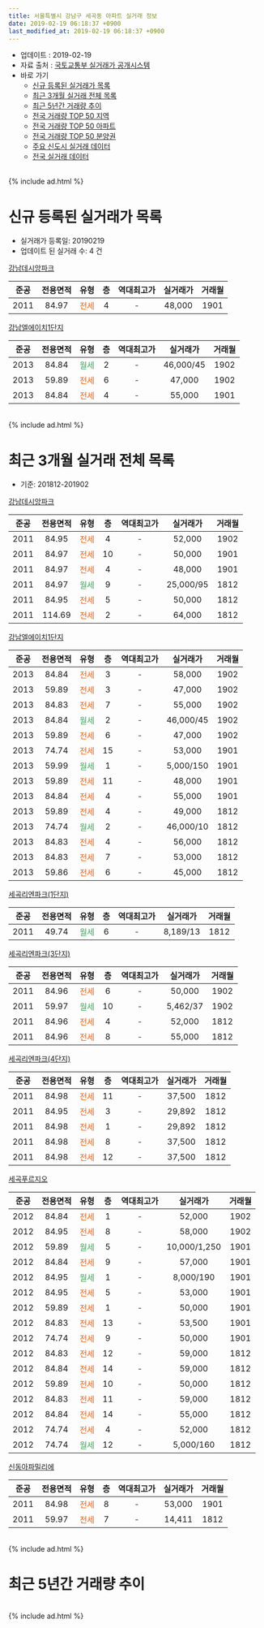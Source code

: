 ```yaml
---
title: 서울특별시 강남구 세곡동 아파트 실거래 정보
date: 2019-02-19 06:18:37 +0900
last_modified_at: 2019-02-19 06:18:37 +0900
---
```


* 업데이트 : 2019-02-19
* 자료 출처 : [국토교통부 실거래가 공개시스템](http://rt.molit.go.kr)
* 바로 가기
    * [신규 등록된 실거래가 목록](#신규-등록된-실거래가-목록)
    * [최근 3개월 실거래 전체 목록](#최근-3개월-실거래-전체-목록)
    * [최근 5년간 거래량 추이](#최근-5년간-거래량-추이)
    * [전국 거래량 TOP 50 지역](https://inasie.github.io/apt-trade-info/최근-3개월-전국에서-가장-거래가-많이-발생한-지역)
    * [전국 거래량 TOP 50 아파트](https://inasie.github.io/apt-trade-info/최근-3개월-전국에서-가장-거래가-많이-발생한-아파트)
    * [전국 거래량 TOP 50 분양권](https://inasie.github.io/apt-trade-info/최근-3개월-전국에서-가장-거래가-많이-발생한-분양권)
    * [주요 신도시 실거래 데이터](https://inasie.github.io/apt-trade-info/주요-신도시)
    * [전국 실거래 데이터](https://inasie.github.io/apt-trade-info/전국)
<br>
{% include ad.html %}
<br>

# 신규 등록된 실거래가 목록
* 실거래가 등록일: 20190219
* 업데이트 된 실거래 수: 4 건


[강남데시앙파크](https://search.naver.com/search.naver?query=%EC%84%9C%EC%9A%B8%ED%8A%B9%EB%B3%84%EC%8B%9C+%EA%B0%95%EB%82%A8%EA%B5%AC+%EC%84%B8%EA%B3%A1%EB%8F%99+%EA%B0%95%EB%82%A8%EB%8D%B0%EC%8B%9C%EC%95%99%ED%8C%8C%ED%81%AC)

|준공|전용면적|유형|층|역대최고가|실거래가|거래월|
|:---:|:---:|:---:|:---:|:---:|:---:|:---:|
|2011|84.97|<span style="color:#ff5a00">전세</span>|4|<span style="color:#444444">-</span>|48,000|1901|

[강남엘에이치1단지](https://search.naver.com/search.naver?query=%EC%84%9C%EC%9A%B8%ED%8A%B9%EB%B3%84%EC%8B%9C+%EA%B0%95%EB%82%A8%EA%B5%AC+%EC%84%B8%EA%B3%A1%EB%8F%99+%EA%B0%95%EB%82%A8%EC%97%98%EC%97%90%EC%9D%B4%EC%B9%981%EB%8B%A8%EC%A7%80)

|준공|전용면적|유형|층|역대최고가|실거래가|거래월|
|:---:|:---:|:---:|:---:|:---:|:---:|:---:|
|2013|84.84|<span style="color:#34a853">월세</span>|2|<span style="color:#444444">-</span>|46,000/45|1902|
|2013|59.89|<span style="color:#ff5a00">전세</span>|6|<span style="color:#444444">-</span>|47,000|1902|
|2013|84.84|<span style="color:#ff5a00">전세</span>|4|<span style="color:#444444">-</span>|55,000|1901|


<br>
{% include ad.html %}
<br>

# 최근 3개월 실거래 전체 목록
* 기준: 201812-201902


[강남데시앙파크](https://search.naver.com/search.naver?query=%EC%84%9C%EC%9A%B8%ED%8A%B9%EB%B3%84%EC%8B%9C+%EA%B0%95%EB%82%A8%EA%B5%AC+%EC%84%B8%EA%B3%A1%EB%8F%99+%EA%B0%95%EB%82%A8%EB%8D%B0%EC%8B%9C%EC%95%99%ED%8C%8C%ED%81%AC)

|준공|전용면적|유형|층|역대최고가|실거래가|거래월|
|:---:|:---:|:---:|:---:|:---:|:---:|:---:|
|2011|84.95|<span style="color:#ff5a00">전세</span>|4|<span style="color:#444444">-</span>|52,000|1902|
|2011|84.97|<span style="color:#ff5a00">전세</span>|10|<span style="color:#444444">-</span>|50,000|1901|
|2011|84.97|<span style="color:#ff5a00">전세</span>|4|<span style="color:#444444">-</span>|48,000|1901|
|2011|84.97|<span style="color:#34a853">월세</span>|9|<span style="color:#444444">-</span>|25,000/95|1812|
|2011|84.95|<span style="color:#ff5a00">전세</span>|5|<span style="color:#444444">-</span>|50,000|1812|
|2011|114.69|<span style="color:#ff5a00">전세</span>|2|<span style="color:#444444">-</span>|64,000|1812|

[강남엘에이치1단지](https://search.naver.com/search.naver?query=%EC%84%9C%EC%9A%B8%ED%8A%B9%EB%B3%84%EC%8B%9C+%EA%B0%95%EB%82%A8%EA%B5%AC+%EC%84%B8%EA%B3%A1%EB%8F%99+%EA%B0%95%EB%82%A8%EC%97%98%EC%97%90%EC%9D%B4%EC%B9%981%EB%8B%A8%EC%A7%80)

|준공|전용면적|유형|층|역대최고가|실거래가|거래월|
|:---:|:---:|:---:|:---:|:---:|:---:|:---:|
|2013|84.84|<span style="color:#ff5a00">전세</span>|3|<span style="color:#444444">-</span>|58,000|1902|
|2013|59.89|<span style="color:#ff5a00">전세</span>|3|<span style="color:#444444">-</span>|47,000|1902|
|2013|84.83|<span style="color:#ff5a00">전세</span>|7|<span style="color:#444444">-</span>|55,000|1902|
|2013|84.84|<span style="color:#34a853">월세</span>|2|<span style="color:#444444">-</span>|46,000/45|1902|
|2013|59.89|<span style="color:#ff5a00">전세</span>|6|<span style="color:#444444">-</span>|47,000|1902|
|2013|74.74|<span style="color:#ff5a00">전세</span>|15|<span style="color:#444444">-</span>|53,000|1901|
|2013|59.99|<span style="color:#34a853">월세</span>|1|<span style="color:#444444">-</span>|5,000/150|1901|
|2013|59.89|<span style="color:#ff5a00">전세</span>|11|<span style="color:#444444">-</span>|48,000|1901|
|2013|84.84|<span style="color:#ff5a00">전세</span>|4|<span style="color:#444444">-</span>|55,000|1901|
|2013|59.89|<span style="color:#ff5a00">전세</span>|4|<span style="color:#444444">-</span>|49,000|1812|
|2013|74.74|<span style="color:#34a853">월세</span>|2|<span style="color:#444444">-</span>|46,000/10|1812|
|2013|84.83|<span style="color:#ff5a00">전세</span>|4|<span style="color:#444444">-</span>|56,000|1812|
|2013|84.83|<span style="color:#ff5a00">전세</span>|7|<span style="color:#444444">-</span>|53,000|1812|
|2013|59.86|<span style="color:#ff5a00">전세</span>|6|<span style="color:#444444">-</span>|45,000|1812|

[세곡리엔파크(1단지)](https://search.naver.com/search.naver?query=%EC%84%9C%EC%9A%B8%ED%8A%B9%EB%B3%84%EC%8B%9C+%EA%B0%95%EB%82%A8%EA%B5%AC+%EC%84%B8%EA%B3%A1%EB%8F%99+%EC%84%B8%EA%B3%A1%EB%A6%AC%EC%97%94%ED%8C%8C%ED%81%AC%281%EB%8B%A8%EC%A7%80%29)

|준공|전용면적|유형|층|역대최고가|실거래가|거래월|
|:---:|:---:|:---:|:---:|:---:|:---:|:---:|
|2011|49.74|<span style="color:#34a853">월세</span>|6|<span style="color:#444444">-</span>|8,189/13|1812|

[세곡리엔파크(3단지)](https://search.naver.com/search.naver?query=%EC%84%9C%EC%9A%B8%ED%8A%B9%EB%B3%84%EC%8B%9C+%EA%B0%95%EB%82%A8%EA%B5%AC+%EC%84%B8%EA%B3%A1%EB%8F%99+%EC%84%B8%EA%B3%A1%EB%A6%AC%EC%97%94%ED%8C%8C%ED%81%AC%283%EB%8B%A8%EC%A7%80%29)

|준공|전용면적|유형|층|역대최고가|실거래가|거래월|
|:---:|:---:|:---:|:---:|:---:|:---:|:---:|
|2011|84.96|<span style="color:#ff5a00">전세</span>|6|<span style="color:#444444">-</span>|50,000|1902|
|2011|59.97|<span style="color:#34a853">월세</span>|10|<span style="color:#444444">-</span>|5,462/37|1902|
|2011|84.96|<span style="color:#ff5a00">전세</span>|4|<span style="color:#444444">-</span>|52,000|1812|
|2011|84.96|<span style="color:#ff5a00">전세</span>|8|<span style="color:#444444">-</span>|55,000|1812|

[세곡리엔파크(4단지)](https://search.naver.com/search.naver?query=%EC%84%9C%EC%9A%B8%ED%8A%B9%EB%B3%84%EC%8B%9C+%EA%B0%95%EB%82%A8%EA%B5%AC+%EC%84%B8%EA%B3%A1%EB%8F%99+%EC%84%B8%EA%B3%A1%EB%A6%AC%EC%97%94%ED%8C%8C%ED%81%AC%284%EB%8B%A8%EC%A7%80%29)

|준공|전용면적|유형|층|역대최고가|실거래가|거래월|
|:---:|:---:|:---:|:---:|:---:|:---:|:---:|
|2011|84.98|<span style="color:#ff5a00">전세</span>|11|<span style="color:#444444">-</span>|37,500|1812|
|2011|84.95|<span style="color:#ff5a00">전세</span>|3|<span style="color:#444444">-</span>|29,892|1812|
|2011|84.98|<span style="color:#ff5a00">전세</span>|1|<span style="color:#444444">-</span>|29,892|1812|
|2011|84.98|<span style="color:#ff5a00">전세</span>|8|<span style="color:#444444">-</span>|37,500|1812|
|2011|84.98|<span style="color:#ff5a00">전세</span>|12|<span style="color:#444444">-</span>|37,500|1812|

[세곡푸르지오](https://search.naver.com/search.naver?query=%EC%84%9C%EC%9A%B8%ED%8A%B9%EB%B3%84%EC%8B%9C+%EA%B0%95%EB%82%A8%EA%B5%AC+%EC%84%B8%EA%B3%A1%EB%8F%99+%EC%84%B8%EA%B3%A1%ED%91%B8%EB%A5%B4%EC%A7%80%EC%98%A4)

|준공|전용면적|유형|층|역대최고가|실거래가|거래월|
|:---:|:---:|:---:|:---:|:---:|:---:|:---:|
|2012|84.84|<span style="color:#ff5a00">전세</span>|1|<span style="color:#444444">-</span>|52,000|1902|
|2012|84.95|<span style="color:#ff5a00">전세</span>|8|<span style="color:#444444">-</span>|58,000|1902|
|2012|59.89|<span style="color:#34a853">월세</span>|5|<span style="color:#444444">-</span>|10,000/1,250|1901|
|2012|84.84|<span style="color:#ff5a00">전세</span>|9|<span style="color:#444444">-</span>|57,000|1901|
|2012|84.95|<span style="color:#34a853">월세</span>|1|<span style="color:#444444">-</span>|8,000/190|1901|
|2012|84.95|<span style="color:#ff5a00">전세</span>|5|<span style="color:#444444">-</span>|53,000|1901|
|2012|59.89|<span style="color:#ff5a00">전세</span>|1|<span style="color:#444444">-</span>|50,000|1901|
|2012|84.83|<span style="color:#ff5a00">전세</span>|13|<span style="color:#444444">-</span>|53,500|1901|
|2012|74.74|<span style="color:#ff5a00">전세</span>|9|<span style="color:#444444">-</span>|50,000|1901|
|2012|84.83|<span style="color:#ff5a00">전세</span>|12|<span style="color:#444444">-</span>|59,000|1812|
|2012|84.84|<span style="color:#ff5a00">전세</span>|14|<span style="color:#444444">-</span>|59,000|1812|
|2012|59.89|<span style="color:#ff5a00">전세</span>|10|<span style="color:#444444">-</span>|50,000|1812|
|2012|84.83|<span style="color:#ff5a00">전세</span>|11|<span style="color:#444444">-</span>|59,000|1812|
|2012|84.84|<span style="color:#ff5a00">전세</span>|14|<span style="color:#444444">-</span>|55,000|1812|
|2012|74.74|<span style="color:#ff5a00">전세</span>|4|<span style="color:#444444">-</span>|52,000|1812|
|2012|74.74|<span style="color:#34a853">월세</span>|12|<span style="color:#444444">-</span>|5,000/160|1812|


<script async src="//pagead2.googlesyndication.com/pagead/js/adsbygoogle.js"></script>
<!-- 기본 -->
<ins class="adsbygoogle"
     style="display:block"
     data-ad-client="ca-pub-2446590836940007"
     data-ad-slot="1659523306"
     data-ad-format="auto"
     data-full-width-responsive="true"></ins>
<script>
(adsbygoogle = window.adsbygoogle || []).push({});
</script>


[신동아파밀리에](https://search.naver.com/search.naver?query=%EC%84%9C%EC%9A%B8%ED%8A%B9%EB%B3%84%EC%8B%9C+%EA%B0%95%EB%82%A8%EA%B5%AC+%EC%84%B8%EA%B3%A1%EB%8F%99+%EC%8B%A0%EB%8F%99%EC%95%84%ED%8C%8C%EB%B0%80%EB%A6%AC%EC%97%90)

|준공|전용면적|유형|층|역대최고가|실거래가|거래월|
|:---:|:---:|:---:|:---:|:---:|:---:|:---:|
|2011|84.98|<span style="color:#ff5a00">전세</span>|8|<span style="color:#444444">-</span>|53,000|1901|
|2011|59.97|<span style="color:#ff5a00">전세</span>|7|<span style="color:#444444">-</span>|14,411|1812|


<br>
{% include ad.html %}
<br>

# 최근 5년간 거래량 추이


<div style="width:100%;">
    <canvas id="deal_progress" height="200"></canvas>
</div>

<script>
new Chart(document.getElementById("deal_progress"), {
    type: 'line',
    data: {
        labels: ['201402','201403','201404','201405','201406','201407','201408','201409','201410','201411','201412','201501','201502','201503','201504','201505','201506','201507','201508','201509','201510','201511','201512','201601','201602','201603','201604','201605','201606','201607','201608','201609','201610','201611','201612','201701','201702','201703','201704','201705','201706','201707','201708','201709','201710','201711','201712','201801','201802','201803','201804','201805','201806','201807','201808','201809','201810','201811','201812','201901','201902'],
        datasets: [{
            label: '매매',
            pointRadius: 1,
            data: [2, 2, 5, 2, 2, 5, 11, 7, 10, 3, 4, 8, 2, 10, 10, 8, 6, 14, 8, 11, 15, 17, 5, 3, 1, 5, 12, 15, 22, 31, 38, 26, 25, 7, 7, 3, 3, 10, 11, 36, 32, 40, 13, 21, 22, 10, 11, 18, 14, 5, 3, 7, 2, 1, 24, 10, 1, 1, 0, 0, 0],
            borderColor: "rgba(255, 201, 14, 1)",
            backgroundColor: "rgba(255, 201, 14, 0.5)",
            fill: false,
            lineTension: 0
        },{
            label: '전월세',
            pointRadius: 1,
            data: [33, 23, 14, 6, 11, 10, 14, 11, 18, 18, 16, 9, 8, 19, 33, 18, 15, 15, 34, 26, 24, 30, 17, 44, 30, 31, 16, 19, 20, 16, 26, 19, 26, 17, 31, 13, 25, 21, 53, 25, 28, 26, 41, 30, 27, 33, 32, 54, 38, 34, 23, 20, 31, 23, 26, 23, 37, 21, 24, 14, 10],
            borderColor: "rgba(0, 141, 185, 1)",
            backgroundColor: "rgba(0, 141, 185, 0.5)",
            fill: false,
            lineTension: 0
        }
        ]
    },
    options: {
        responsive: true,
        title: {
            display: false
        },
        tooltips: {
            mode: 'index',
            intersect: false
        },
        hover: {
            mode: 'nearest',
            intersect: true
        },
        scales: {
            xAxes: [{
                display: true,
                scaleLabel: {
                    display: true,
                    labelString: '년/월'
                }
            }],
            yAxes: [{
                display: true,
                ticks: {
                    suggestedMin: 0,
                },
                scaleLabel: {
                    display: true,
                    labelString: '실거래 수'
                }
            }]
        }
    }
});

</script>


<br>
{% include ad.html %}
<br>

